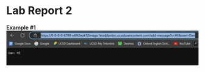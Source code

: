 # Lab Report 2


**Example #1**
![Image](https://github.com/dacamp20/cse15l-lab-reports/blob/main/Screenshot%202024-01-27%20232209.jpg?raw=true)

